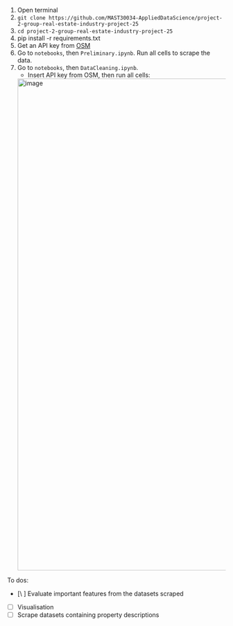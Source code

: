1. Open terminal
2. `git clone https://github.com/MAST30034-AppliedDataScience/project-2-group-real-estate-industry-project-25`
3. `cd project-2-group-real-estate-industry-project-25`
4. pip install -r requirements.txt
5. Get an API key from [OSM](https://openrouteservice.org/dev/#/login)
6. Go to `notebooks`, then `Preliminary.ipynb`. Run all cells to scrape the data.
7. Go to `notebooks`, then `DataCleaning.ipynb`.
   * Insert API key from OSM, then run all cells:
    <img width="1135" alt="image" src="https://github.com/user-attachments/assets/8e72d4b7-a425-4a18-8ca2-4c70cac67855">



To dos:
- [\ ] Evaluate important features from the datasets scraped
- [ ] Visualisation
- [ ] Scrape datasets containing property descriptions
